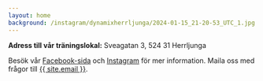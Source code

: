 ```yaml
---
layout: home
background: /instagram/dynamixherrljunga/2024-01-15_21-20-53_UTC_1.jpg
---
```


**Adress till vår träningslokal:** Sveagatan 3, 524 31 Herrljunga

Besök vår [Facebook-sida](https://www.facebook.com/dynamix.herrljunga) och
[Instagram](https://instagram.com/dynamixherrljunga) för mer information.
Maila oss med frågor till <a href="mailto:{{ site.email}}">{{ site.email }}</a>.
